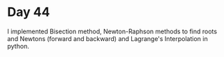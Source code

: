 # Day 44

I implemented Bisection method, Newton-Raphson methods to find roots and Newtons (forward and backward) and Lagrange's Interpolation in python.